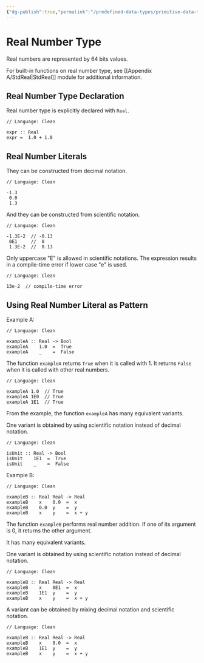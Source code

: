 ```yaml
---
{"dg-publish":true,"permalink":"/predefined-data-types/primitive-data-types/real-number-type/","created":"2023-07-03T09:26:06.677+02:00","updated":"2023-07-12T21:43:54.437+02:00"}
---
```



# Real Number Type

Real numbers are represented by 64 bits values.

For built-in functions on real number type, see [[Appendix A/StdReal\|StdReal]] module for additional information.

## Real Number Type Declaration

Real number type is explicitly declared with `Real`.

```Clean
// Language: Clean

expr :: Real
expr =  1.0 + 1.0
```

## Real Number Literals

They can be constructed from decimal notation.

```Clean
// Language: Clean

-1.3
 0.0
 1.3
```

And they can be constructed from scientific notation.

```Clean
// Language: Clean

-1.3E-2  // -0.13
 0E1     //  0
 1.3E-2  //  0.13
```

Only uppercase "E" is allowed in scientific notations.
The expression results in a compile-time error if lower case "e" is used.

```Clean
// Language: Clean

13e-2  // compile-time error
```

## Using Real Number Literal as Pattern

Example A:

```Clean
// Language: Clean

exampleA :: Real -> Bool
exampleA    1.0  =  True
exampleA    _    =  False
```

The function `exampleA` returns `True` when it is called with 1.
It returns `False` when it is called with other real numbers.

```Clean
// Language: Clean

exampleA 1.0  // True
exampleA 1E0  // True
exampleA 1E1  // True
```

From the example, the function `exampleA` has many equivalent variants.

One variant is obtained by using scientific notation instead of decimal notation.

```Clean
// Language: Clean

isUnit :: Real -> Bool
isUnit    1E1  =  True
isUnit    _    =  False
```

Example B:

```Clean
// Language: Clean

exampleB :: Real Real -> Real
exampleB    x    0.0  =  x
exampleB    0.0  y    =  y
exampleB    x    y    =  x + y
```

The function `exampleB` performs real number addition.
If one of its argument is 0, it returns the other argument.

It has many equivalent variants.

One variant is obtained by using scientific notation instead of decimal notation.

```Clean
// Language: Clean

exampleB :: Real Real -> Real
exampleB    x    0E1  =  x
exampleB    1E1  y    =  y
exampleB    x    y    =  x + y
```

A variant can be obtained by mixing decimal notation and scientific notation.

```Clean
// Language: Clean

exampleB :: Real Real -> Real
exampleB    x    0.0  =  x
exampleB    1E1  y    =  y
exampleB    x    y    =  x + y
```